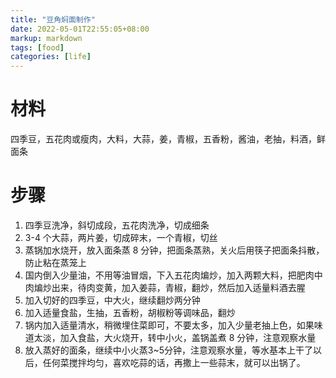 ```yaml
---
title: "豆角焖面制作"
date: 2022-05-01T22:55:05+08:00
markup: markdown
tags: [food]
categories: [life]
---
```


# 材料

四季豆，五花肉或瘦肉，大料，大蒜，姜，青椒，五香粉，酱油，老抽，料酒，鲜面条

<!--more-->

# 步骤

1. 四季豆洗净，斜切成段，五花肉洗净，切成细条
2. 3-4 个大蒜，两片姜，切成碎末，一个青椒，切丝
3. 蒸锅加水烧开，放入面条蒸 8 分钟，把面条蒸熟，关火后用筷子把面条抖散，防止粘在蒸笼上
3. 国内倒入少量油，不用等油冒烟，下入五花肉煸炒，加入两颗大料，把肥肉中肉煸炒出来，待肉变黄，加入姜蒜，青椒，翻炒，然后加入适量料酒去腥
4. 加入切好的四季豆，中大火，继续翻炒两分钟
5. 加入适量食盐，生抽，五香粉，胡椒粉等调味品，翻炒
6. 锅内加入适量清水，稍微埋住菜即可，不要太多，加入少量老抽上色，如果味道太淡，加入食盐，大火烧开，转中小火，盖锅盖煮 8 分钟，注意观察水量
7. 放入蒸好的面条，继续中小火蒸3~5分钟，注意观察水量，等水基本上干了以后，任何菜搅拌均匀，喜欢吃蒜的话，再撒上一些蒜末，就可以出锅了。
